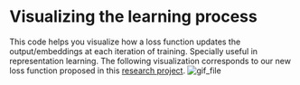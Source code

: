 # Visualizing the learning process
This code helps you visualize how a loss function updates the output/embeddings at each iteration of training. Specially useful in representation learning.
The following visualization corresponds to our new loss function proposed in this [research project](https://github.com/omkaar718/OOD-Magnets).
![gif_file](https://user-images.githubusercontent.com/40064709/221387522-dbcc56c7-b934-467c-ba05-f3356d20e23e.gif)
